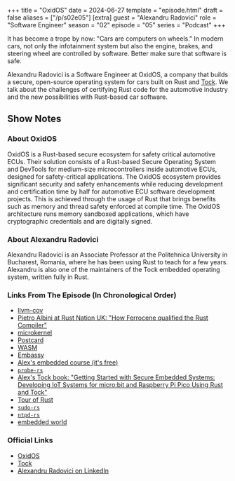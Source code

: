 +++
title = "OxidOS"
date = 2024-06-27
template = "episode.html"
draft = false
aliases = ["/p/s02e05"]
[extra]
guest = "Alexandru Radovici"
role = "Software Engineer"
season = "02"
episode = "05"
series = "Podcast"
+++

<div><script id="letscast-player-18346472" src="https://letscast.fm/podcasts/rust-in-production-82281512/episodes/rust-in-production-ep-12-oxidos-alexandru-radovici/player.js?size=s"></script></div>

It has become a trope by now: "Cars are computers on wheels." In modern cars, not only the infotainment system but also the engine, brakes, and steering wheel are controlled by software. Better make sure that software is safe.

Alexandru Radovici is a Software Engineer at OxidOS, a company that builds a secure, open-source operating system for cars built on Rust and [Tock](https://tockos.org/).
We talk about the challenges of certifying Rust code for the automotive industry and the new possibilities with Rust-based car software.

<!-- more -->

## Show Notes

### About OxidOS

OxidOS is a Rust-based secure ecosystem for safety critical automotive ECUs. Their solution consists of a Rust-based Secure Operating System and DevTools for medium-size microcontrollers inside automotive ECUs, designed for safety-critical applications. The OxidOS ecosystem provides significant security and safety enhancements while reducing development and certification time by half for automotive ECU software development projects. This is achieved through the usage of Rust that brings benefits such as memory and thread safety enforced at compile time. The OxidOS architecture runs memory sandboxed applications, which have cryptographic credentials and are digitally signed.

### About Alexandru Radovici

Alexandru Radovici is an Associate Professor at the Politehnica University in Bucharest, Romania, where he has been using Rust to teach for a few years. Alexandru is also one of the maintainers of the Tock embedded operating system, written fully in Rust.

### Links From The Episode (In Chronological Order)

- [llvm-cov](https://llvm.org/docs/CommandGuide/llvm-cov.html)
- [Pietro Albini at Rust Nation UK: "How Ferrocene qualified the Rust Compiler"](https://youtu.be/_ITnWoPvMKA)
- [microkernel](https://en.wikipedia.org/wiki/Microkernel)
- [Postcard](https://github.com/jamesmunns/postcard)
- [WASM](https://webassembly.org/)
- [Embassy](https://embassy.dev/)
- [Alex's embedded course (it's free)](https://ocw.cs.pub.ro/courses/iot/courses/01)
- [`probe-rs`](https://probe.rs/)
- [Alex's Tock book: "Getting Started with Secure Embedded Systems: Developing IoT Systems for micro:bit and Raspberry Pi Pico Using Rust and Tock"](https://www.amazon.com/Getting-Started-Secure-Embedded-Systems/dp/1484277880)
- [Tour of Rust](https://tourofrust.com/)
- [`sudo-rs`](https://www.memorysafety.org/initiative/sudo-su/)
- [`ntpd-rs`](https://www.memorysafety.org/initiative/ntp/)
- [embedded world](https://www.embedded-world.de/en)

### Official Links

- [OxidOS](https://oxidos.io/)
- [Tock](https://tockos.org/)
- [Alexandru Radovici on LinkedIn](https://www.linkedin.com/in/alexandruradovici/)
